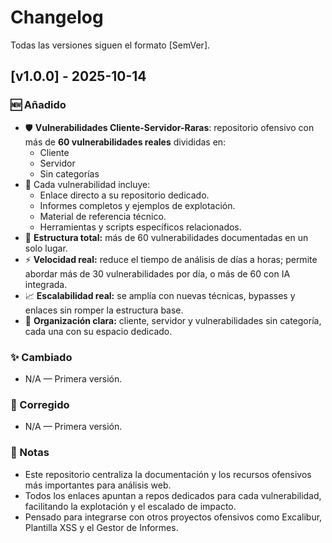 # Changelog

Todas las versiones siguen el formato [SemVer].

## [v1.0.0] - 2025-10-14
### 🆕 Añadido
- 🛡️ **Vulnerabilidades Cliente-Servidor-Raras**: repositorio ofensivo con más de **60 vulnerabilidades reales** divididas en:
  - Cliente
  - Servidor
  - Sin categorías
- 📂 Cada vulnerabilidad incluye:
  - Enlace directo a su repositorio dedicado.
  - Informes completos y ejemplos de explotación.
  - Material de referencia técnico.
  - Herramientas y scripts específicos relacionados.
- 🧠 **Estructura total:** más de 60 vulnerabilidades documentadas en un solo lugar.
- ⚡ **Velocidad real:** reduce el tiempo de análisis de días a horas; permite abordar más de 30 vulnerabilidades por día, o más de 60 con IA integrada.
- 📈 **Escalabilidad real:** se amplía con nuevas técnicas, bypasses y enlaces sin romper la estructura base.
- 🔗 **Organización clara:** cliente, servidor y vulnerabilidades sin categoría, cada una con su espacio dedicado.

### ✨ Cambiado
- N/A — Primera versión.

### 🐞 Corregido
- N/A — Primera versión.

### 📌 Notas
- Este repositorio centraliza la documentación y los recursos ofensivos más importantes para análisis web.
- Todos los enlaces apuntan a repos dedicados para cada vulnerabilidad, facilitando la explotación y el escalado de impacto.
- Pensado para integrarse con otros proyectos ofensivos como Excalibur, Plantilla XSS y el Gestor de Informes.
